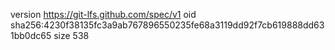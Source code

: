 version https://git-lfs.github.com/spec/v1
oid sha256:4230f38135fc3a9ab767896550235fe68a3119dd92f7cb619888dd631bb0dc65
size 538
